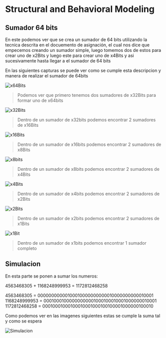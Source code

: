 # Structural and Behavioral Modeling

## Sumador 64 bits
En este podemos ver que se crea un sumador de 64 bits utilizando la tecnica descrita en el docuemento de asignación, el cual nos dice que empecemos creando un sumador simple, luego tomemos dos de estos para crear uno de x2Bits y luego este para crear uno de x4Bits y asi sucesivamente hasta llegar a el sumador de 64 bits

En las siguientes capturas se puede ver como se cumple esta descripcion y manera de realizar el sumador de 64bits

![x64Bits](imagenes/x64Bits.png)
>Podemos ver que primero tenemos dos sumadores de x32Bits para formar uno de x64bits

![x32Bits](imagenes/x32bits.png) 
>Dentro de un sumador de x32bits podemos encontrar 2 sumadores de x16Bits

![x16Bits](imagenes/x16Bits.png)
>Dentro de un sumador de x16bits podemos encontrar 2 sumadores de x8Bits

![x8bits](imagenes/x8bits.png)
>Dentro de un sumador de x8bits podemos encontrar 2 sumadores de x4Bits

![x4Bits](imagenes/x4Bits.png)
>Dentro de un sumador de x4bits podemos encontrar 2 sumadores de x2Bits

![x2Bits](imagenes/x2Bits.png)
>Dentro de un sumador de x2bits podemos encontrar 2 sumadores de x1Bits

![x1Bit](imagenes/x1Bit.png)
>Dentro de un sumador de x1bits podemos encontrar 1 sumador completo


## Simulacion
En esta parte se ponen a sumar los numeros:

4563468305 + 1168248999953 = 1172812468258

4563468305    = 00000000000100010000000000010000000000010001
1168248999953 = 00010001000000000001000100010001000000010001
1172812468258 = 00010001000100010001000100100001000000100010

Como podemos ver en las imagenes siguientes estas se cumple la suma tal y como se espera

![Simulacion](imagenes/Simulacion.png)








